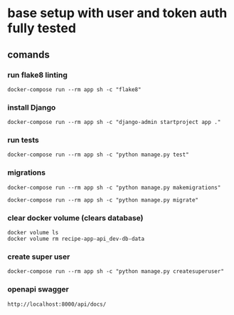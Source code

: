 # base setup with user and token auth fully tested

## comands

### run flake8 linting
    docker-compose run --rm app sh -c "flake8"

### install Django
    docker-compose run --rm app sh -c "django-admin startproject app ."

### run tests
    docker-compose run --rm app sh -c "python manage.py test"

### migrations
    docker-compose run --rm app sh -c "python manage.py makemigrations"

    docker-compose run --rm app sh -c "python manage.py migrate"


### clear docker volume (clears database)
    docker volume ls
    docker volume rm recipe-app-api_dev-db-data


### create super user
    docker-compose run --rm app sh -c "python manage.py createsuperuser"


### openapi swagger 
    http://localhost:8000/api/docs/